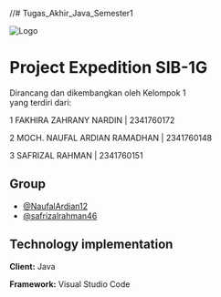 //# Tugas_Akhir_Java_Semester1



![Logo](https://akupintar.id/documents/20143/0/LOGO+POLITEKNIK+NEGERI+MALANG.png/949b5c7d-1fd2-121d-c1ad-f275911cb955?version=1.0&t=1519104037264&imagePreview=1)




# Project Expedition SIB-1G

Dirancang dan dikembangkan oleh Kelompok 1  
yang terdiri dari:

1 FAKHIRA ZAHRANY NARDIN | 2341760172

2 MOCH. NAUFAL ARDIAN RAMADHAN | 2341760148

3 SAFRIZAL RAHMAN | 2341760151


## Group  

- [@NaufalArdian12](https://github.com/NaufalArdian12)
- [@safrizalrahman46](https://github.com/safrizalrahman46)


## Technology implementation

**Client:** Java 

**Framework:** Visual Studio Code



